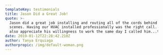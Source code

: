 ```yaml
---
templateKey: testimonials
title: Jason Did a Great Job!
quote: >-
  Jason did a great job installing and routing all of the cords behind the
  scenes. Having our HVAC installed professionally was the right call. I
  also appreciate his willingness to work the same day I called him...twice!
date: 2019-01-12T22:28:42.210Z
author: Tanya Erquiaga
authorpropic: /img/default-woman.png
---
```

